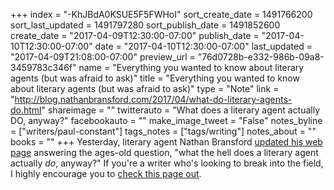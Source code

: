 +++
index = "-KhJBdA0KSUE5F5FWHoI"
sort_create_date = 1491766200
sort_last_updated = 1491797280
sort_publish_date = 1491852600
create_date = "2017-04-09T12:30:00-07:00"
publish_date = "2017-04-10T12:30:00-07:00"
date = "2017-04-10T12:30:00-07:00"
last_updated = "2017-04-09T21:08:00-07:00"
preview_url = "76d0728b-e332-986b-09a8-3459783c346f"
name = "Everything you wanted to know about literary agents (but was afraid to ask)"
title = "Everything you wanted to know about literary agents (but was afraid to ask)"
type = "Note"
link = "http://blog.nathanbransford.com/2017/04/what-do-literary-agents-do.html"
shareimage = ""
twitterauto = "What does a literary agent actually DO, anyway?"
facebookauto = ""
make_image_tweet = "False"
notes_byline = ["writers/paul-constant"]
tags_notes = ["tags/writing"]
notes_about = ""
books = ""
+++
Yesterday, literary agent Nathan Bransford [updated his web page](http://blog.nathanbransford.com/2017/04/what-do-literary-agents-do.html) answering the ages-old question, "what the hell does a literary agent actually *do*, anyway?" If you're a writer who's looking to break into the field, I highly encourage you to [check this page out](http://blog.nathanbransford.com/2017/04/what-do-literary-agents-do.html).